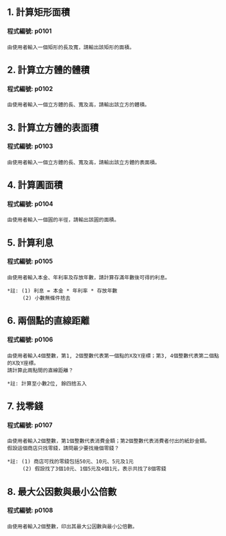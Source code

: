 ## 1. 計算矩形面積

#### 程式編號: p0101 <p/>
```
由使用者輸入一個矩形的長及寬，請輸出該矩形的面積。
```


## 2. 計算立方體的體積

#### 程式編號: p0102 <p/>
```
由使用者輸入一個立方體的長、寬及高，請輸出該立方的體積。
```


## 3. 計算立方體的表面積

#### 程式編號: p0103 <p/>
```
由使用者輸入一個立方體的長、寬及高，請輸出該立方體的表面積。
```


## 4. 計算圓面積

#### 程式編號: p0104 <p/>
```
由使用者輸入一個圓的半徑，請輸出該圓的面積。
```


## 5. 計算利息

#### 程式編號: p0105 <p/>
```
由使用者輸入本金、年利率及存放年數，請計算存滿年數後可得的利息。

*註: (1) 利息 = 本金 * 年利率 * 存放年數
     (2) 小數無條件捨去
```


## 6. 兩個點的直線距離

#### 程式編號: p0106 <p/>
```
由使用者輸入4個整數，第1, 2個整數代表第一個點的X及Y座標；第3, 4個整數代表第二個點的X及Y座標。
請計算此兩點間的直線距離？

*註: 計算至小數2位, 餘四捨五入
```


## 7. 找零錢

#### 程式編號: p0107 <p/>
```
由使用者輸入2個整數，第1個整數代表消費金額；第2個整數代表消費者付出的紙鈔金額。
假設這個商店只找零錢，請問最少要找幾個零錢？

*註: (1) 商店可找的零錢包括50元、10元、5元及1元
     (2) 假設找了3個10元、1個5元及4個1元，表示共找了8個零錢
```


## 8. 最大公因數與最小公倍數

#### 程式編號: p0108 <p/>
```
由使用者輸入2個整數，印出其最大公因數與最小公倍數。
```
